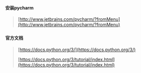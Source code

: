 #### 安装pycharm

> [http://www.jetbrains.com/pycharm/?fromMenu](http://www.jetbrains.com/pycharm/?fromMenu)

### 

#### 官方文档

> [https://docs.python.org/3/](https://docs.python.org/3/)
>
> [https://docs.python.org/3/tutorial/index.html](https://docs.python.org/3/tutorial/index.html)



